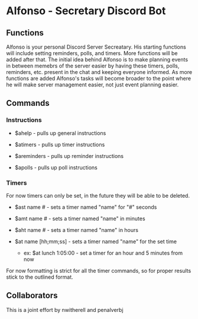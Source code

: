 # Alfonso - Secretary Discord Bot

## Functions
Alfonso is your personal Discord Server Secreatary. His starting functions will include setting reminders, polls, and timers. More functions will be added after that. 
The initial idea behind Alfonso is to make planning events in between memebrs of the server easier by having these timers, polls, reminders, etc. present in the chat and keeping everyone informed.
As more functions are added Alfonso's tasks will become broader to the point where he will make server management easier, not just event planning easier.

## Commands
### Instructions
* $ahelp - pulls up general instructions

* $atimers - pulls up timer instructions 

* $areminders - pulls up reminder instructions

* $apolls - pulls up poll instructions

### Timers
For now timers can only be set, in the future they will be able to be deleted.

* $ast name # - sets a timer named "name" for "#" seconds

* $amt name # - sets a timer named "name" in minutes

* $aht name # - sets a timer named "name" in hours

* $at name [hh;mm;ss] - sets a timer named "name" for the set time	

  * ex: $at lunch 1:05:00 - set a timer for an hour and 5 minutes from now

For now formatting is strict for all the timer commands, so for proper results stick to the outlined format. 

## Collaborators
This is a joint effort by nwitherell and penalverbj
